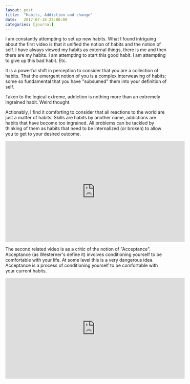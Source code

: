 ```yaml
---
layout: post
title:  "Habits, Addiction and change"
date:   2017-07-18 22:00:00
categories: [journal]
---
```


I am constantly attempting to set up new habits. What I found intriguing about the first video is that it unified the notion of habits and the notion of self. I have always viewed my habits as external things, there is me and then there are my habits. I am attempting to start this good habit. I am attempting to give up this bad habit. Etc. 

It is a powerful shift in perception to consider that you are a collection of habits. That the emergent notion of you is a complex interweaving of habits; some so fundamental that you have "subsumed" them into your definition of self. 

Taken to the logical extreme, addiction is nothing more than an extremely ingrained habit. Weird thought.

Actionably, I find it comforting to consider that all reactions to the world are just a matter of habits. Skills are habits by another name, addictions are habits that have become too ingrained. All problems can be tackled by thinking of them as habits that need to be internalized (or broken) to allow you to get to your desired outcome.

<div class="videos">
<div class="video">
<iframe width="560" height="315" src="https://www.youtube.com/embed/FtMm88p3Tjk" frameborder="0" allowfullscreen></iframe>
</div>
</div>

The second related video is as a critic of the notion of "Acceptance". Acceptance (as Westerner's define it) involves conditioning yourself to be comfortable with your life. At some level this is a very dangerous idea. Acceptance is a process of conditioning yourself to be comfortable with your current habits. 

<div class="videos">
<div class="video">
<iframe width="560" height="315" src="https://www.youtube.com/embed/i3-dxHavRe8" frameborder="0" allowfullscreen></iframe>
</div>
</div>
